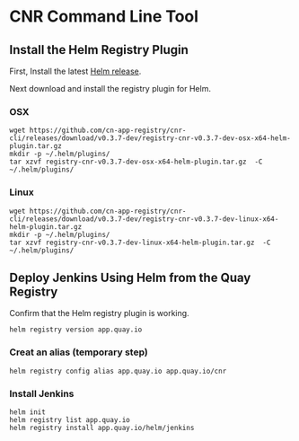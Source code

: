 # CNR Command Line Tool

## Install the Helm Registry Plugin

First, Install the latest [Helm release](https://github.com/kubernetes/helm#install).

Next download and install the registry plugin for Helm.

### OSX

```
wget https://github.com/cn-app-registry/cnr-cli/releases/download/v0.3.7-dev/registry-cnr-v0.3.7-dev-osx-x64-helm-plugin.tar.gz
mkdir -p ~/.helm/plugins/
tar xzvf registry-cnr-v0.3.7-dev-osx-x64-helm-plugin.tar.gz  -C ~/.helm/plugins/
```

### Linux

```
wget https://github.com/cn-app-registry/cnr-cli/releases/download/v0.3.7-dev/registry-cnr-v0.3.7-dev-linux-x64-helm-plugin.tar.gz
mkdir -p ~/.helm/plugins/
tar xzvf registry-cnr-v0.3.7-dev-linux-x64-helm-plugin.tar.gz  -C ~/.helm/plugins/
```

## Deploy Jenkins Using Helm from the Quay Registry

Confirm that the Helm registry plugin is working.

```
helm registry version app.quay.io
```

### Creat an alias  (temporary step)

```
helm registry config alias app.quay.io app.quay.io/cnr
```

### Install Jenkins

```
helm init
helm registry list app.quay.io
helm registry install app.quay.io/helm/jenkins
```
